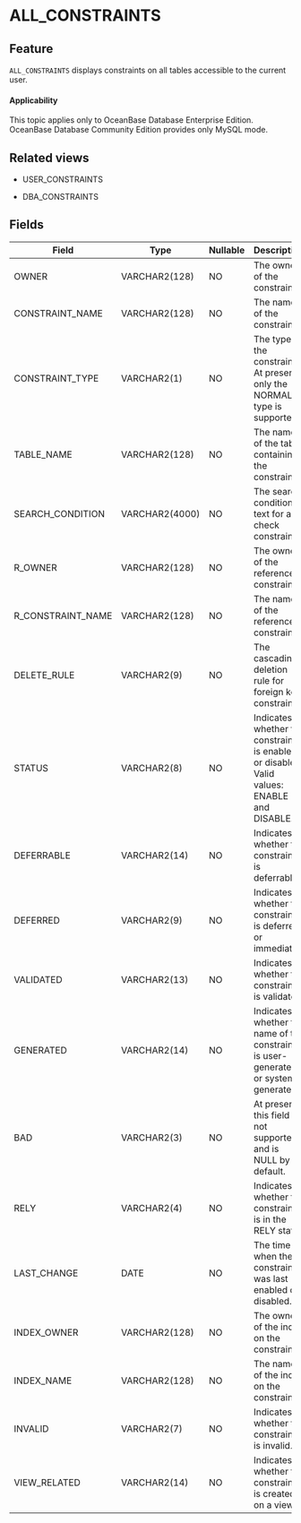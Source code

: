 ALL_CONSTRAINTS
====================================

Feature
-----------

`ALL_CONSTRAINTS` displays constraints on all tables accessible to the current user.

<main id="notice" >
    <h4>Applicability</h4>
    <p>This topic applies only to OceanBase Database Enterprise Edition. OceanBase Database Community Edition provides only MySQL mode. </p>
  </main>

Related views
-------------

* USER_CONSTRAINTS



* DBA_CONSTRAINTS






Fields
-------------



| **Field**         | **Type**       | **Nullable** | **Description**                                                                            |
|-------------------|----------------|--------------|--------------------------------------------------------------------------------------------|
| OWNER             | VARCHAR2(128)  | NO           | The owner of the constraint.                                                               |
| CONSTRAINT_NAME   | VARCHAR2(128)  | NO           | The name of the constraint.                                                                |
| CONSTRAINT_TYPE   | VARCHAR2(1)    | NO           | The type of the constraint. At present, only the NORMAL type is supported.                 |
| TABLE_NAME        | VARCHAR2(128)  | NO           | The name of the table containing the constraint.                                           |
| SEARCH_CONDITION  | VARCHAR2(4000) | NO           | The search condition text for a check constraint.                                          |
| R_OWNER           | VARCHAR2(128)  | NO           | The owner of the referenced constraint.                                                    |
| R_CONSTRAINT_NAME | VARCHAR2(128)  | NO           | The name of the referenced constraint.                                                     |
| DELETE_RULE       | VARCHAR2(9)    | NO           | The cascading deletion rule for foreign key constraints.                                   |
| STATUS            | VARCHAR2(8)    | NO           | Indicates whether the constraint is enabled or disabled. Valid values: ENABLE and DISABLE. |
| DEFERRABLE        | VARCHAR2(14)   | NO           | Indicates whether the constraint is deferrable.                                            |
| DEFERRED          | VARCHAR2(9)    | NO           | Indicates whether the constraint is deferred or immediate.                                 |
| VALIDATED         | VARCHAR2(13)   | NO           | Indicates whether the constraint is validated.                                             |
| GENERATED         | VARCHAR2(14)   | NO           | Indicates whether the name of the constraint is user-generated or system-generated.        |
| BAD               | VARCHAR2(3)    | NO           | At present, this field is not supported and is NULL by default.                            |
| RELY              | VARCHAR2(4)    | NO           | Indicates whether the constraint is in the RELY state.                                     |
| LAST_CHANGE       | DATE           | NO           | The time when the constraint was last enabled or disabled.                                 |
| INDEX_OWNER       | VARCHAR2(128)  | NO           | The owner of the index on the constraint.                                                  |
| INDEX_NAME        | VARCHAR2(128)  | NO           | The name of the index on the constraint.                                                   |
| INVALID           | VARCHAR2(7)    | NO           | Indicates whether the constraint is invalid.                                               |
| VIEW_RELATED      | VARCHAR2(14)   | NO           | Indicates whether the constraint is created on a view.                                     |



